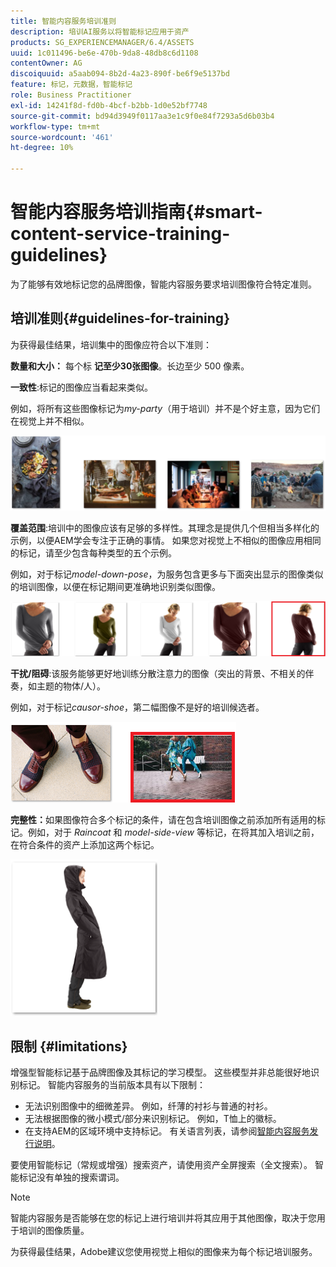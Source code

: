 ```yaml
---
title: 智能内容服务培训准则
description: 培训AI服务以将智能标记应用于资产
products: SG_EXPERIENCEMANAGER/6.4/ASSETS
uuid: 1c011496-be6e-470b-9da8-48db8c6d1108
contentOwner: AG
discoiquuid: a5aab094-8b2d-4a23-890f-be6f9e5137bd
feature: 标记，元数据，智能标记
role: Business Practitioner
exl-id: 14241f8d-fd0b-4bcf-b2bb-1d0e52bf7748
source-git-commit: bd94d3949f0117aa3e1c9f0e84f7293a5d6b03b4
workflow-type: tm+mt
source-wordcount: '461'
ht-degree: 10%

---
```


# 智能内容服务培训指南{#smart-content-service-training-guidelines}

为了能够有效地标记您的品牌图像，智能内容服务要求培训图像符合特定准则。

## 培训准则{#guidelines-for-training}

为获得最佳结果，培训集中的图像应符合以下准则：

**数量和大小：** 每个标 **记至少30张图像**。长边至少 500 像素。

**一致性**:标记的图像应当看起来类似。

例如，将所有这些图像标记为&#x200B;*my-party*（用于培训）并不是个好主意，因为它们在视觉上并不相似。

![示例图像以说明培训准则](assets/do-not-localize/coherence.png)

**覆盖范围**:培训中的图像应该有足够的多样性。其理念是提供几个但相当多样化的示例，以便AEM学会专注于正确的事情。 如果您对视觉上不相似的图像应用相同的标记，请至少包含每种类型的五个示例。

例如，对于标记&#x200B;*model-down-pose*，为服务包含更多与下面突出显示的图像类似的培训图像，以便在标记期间更准确地识别类似图像。

![示例图像以说明培训准则](assets/do-not-localize/coverage_1.png)

**干扰/阻碍**:该服务能够更好地训练分散注意力的图像（突出的背景、不相关的伴奏，如主题的物体/人）。

例如，对于标记&#x200B;*causor-shoe*，第二幅图像不是好的培训候选者。

![示例图像以说明培训准则](assets/do-not-localize/distraction.png)

**完整性：**&#x200B;如果图像符合多个标记的条件，请在包含培训图像之前添加所有适用的标记。例如，对于 *Raincoat* 和 *model-side-view* 等标记，在将其加入培训之前，在符合条件的资产上添加这两个标记。

![示例图像以说明培训准则](assets/do-not-localize/completeness.png)

## 限制 {#limitations}

增强型智能标记基于品牌图像及其标记的学习模型。 这些模型并非总能很好地识别标记。 智能内容服务的当前版本具有以下限制：

* 无法识别图像中的细微差异。 例如，纤薄的衬衫与普通的衬衫。
* 无法根据图像的微小模式/部分来识别标记。 例如，T恤上的徽标。
* 在支持AEM的区域环境中支持标记。 有关语言列表，请参阅[智能内容服务发行说明](/help/release-notes/smart-content-service-release-notes.md)。

要使用智能标记（常规或增强）搜索资产，请使用资产全屏搜索（全文搜索）。 智能标记没有单独的搜索谓词。

>[!NOTE]
>
>智能内容服务是否能够在您的标记上进行培训并将其应用于其他图像，取决于您用于培训的图像质量。
>
>为获得最佳结果，Adobe建议您使用视觉上相似的图像来为每个标记培训服务。
